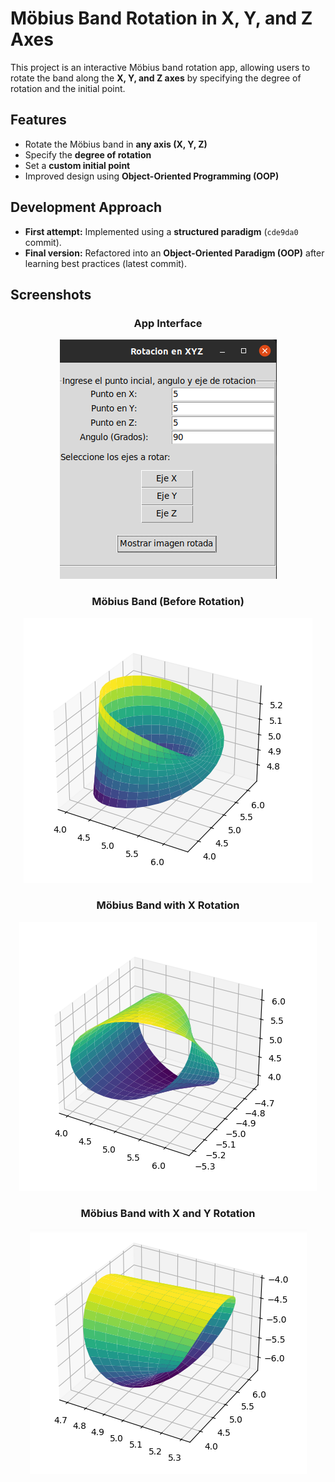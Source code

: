 # Möbius Band Rotation in X, Y, and Z Axes  

This project is an interactive Möbius band rotation app, allowing users to rotate the band along the **X, Y, and Z axes** by specifying the degree of rotation and the initial point.  

## Features  
- Rotate the Möbius band in **any axis (X, Y, Z)**  
- Specify the **degree of rotation**  
- Set a **custom initial point**  
- Improved design using **Object-Oriented Programming (OOP)**  

## Development Approach  
- **First attempt:** Implemented using a **structured paradigm** (`cde9da0` commit).  
- **Final version:** Refactored into an **Object-Oriented Paradigm (OOP)** after learning best practices (latest commit).  

## Screenshots  

<div align="center">
    <h3>App Interface</h3>
    <img src="App_Rotacion_Moebius.png" alt="App Interface">
</div>  

<div align="center">
    <h3>Möbius Band (Before Rotation)</h3>
    <img src="Banda_Moebius.png" alt="Möbius Band">
</div>  

<div align="center">
    <h3>Möbius Band with X Rotation</h3>
    <img src="x_rotation.png" alt="X Rotation">
</div>  

<div align="center">
    <h3>Möbius Band with X and Y Rotation</h3>
    <img src="x_and_y_rotation.png" alt="X and Y Rotation">
</div> 
